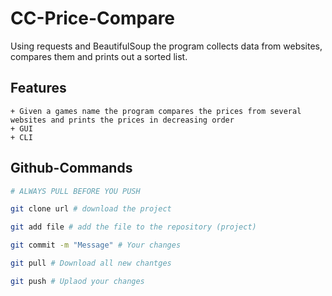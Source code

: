 # CC-Price-Compare
Using requests and BeautifulSoup the program collects data from websites, compares them and prints out a sorted list. 

## Features
```
+ Given a games name the program compares the prices from several websites and prints the prices in decreasing order
+ GUI
+ CLI
```
## Github-Commands
```bash
# ALWAYS PULL BEFORE YOU PUSH

git clone url # download the project

git add file # add the file to the repository (project)

git commit -m "Message" # Your changes 

git pull # Download all new chantges

git push # Uplaod your changes
```